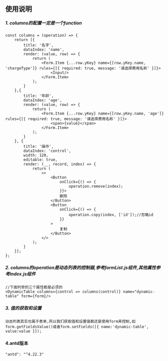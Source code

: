 ## 使用说明

##### 1. columns的配置一定是一个function
    const columns = (operation) => {
        return [{
            title: '名字',
            dataIndex: 'name',
            render: (value, row) => {
                return (
                    <Form.Item {...row.yKey} name={[row.yKey.name, 'chargeType']} rules={[{ required: true, message: '请选择费用名称' }]}>
                        <Input/>
                    </Form.Item>
                );
            }
        },{
            title: '年龄',
            dataIndex: 'age',
            render: (value, row) => {
                return (
                    <Form.Item {...row.yKey} name={[row.yKey.name, 'age']} rules={[{ required: true, message: '请选择费用名称' }]}>
                        <span>{value}</span>
                    </Form.Item>
                );
            }
        }, {
            title: '操作',
            dataIndex: 'control',
            width: 120,
            editable: true,
            render: (__, record, index) => {
                return (
                    <>
                        <Button
                            onClick={() => {
                                operation.remove(index);
                            }}>
                            删除
                        </Button>
                        <Button
                            onClick={() => {
                                operation.copy(index, ['id']);//忽略id
                            }}
                        >
                            复制
                        </Button>
                    </>
                );
            }
        }];
    };

##### 2. columns的operation是动态列表的控制器,参考formList.js组件,其他属性参考index.js组件
    //下面列举的三个属性都是必须的
    <DynamicTable columns={control => columns(control)} name="dynamic-table" form={form}/>

##### 3. 值的获取和设置
    动态列表其实也属于表单,所以我们获取值和设置值都还是使用form来控制,如form.getFieldsValue()或者form.setFields([{ name:'dynamic-table', value:value }]);

#### 4.antd版本
    "antd": "^4.22.3"
